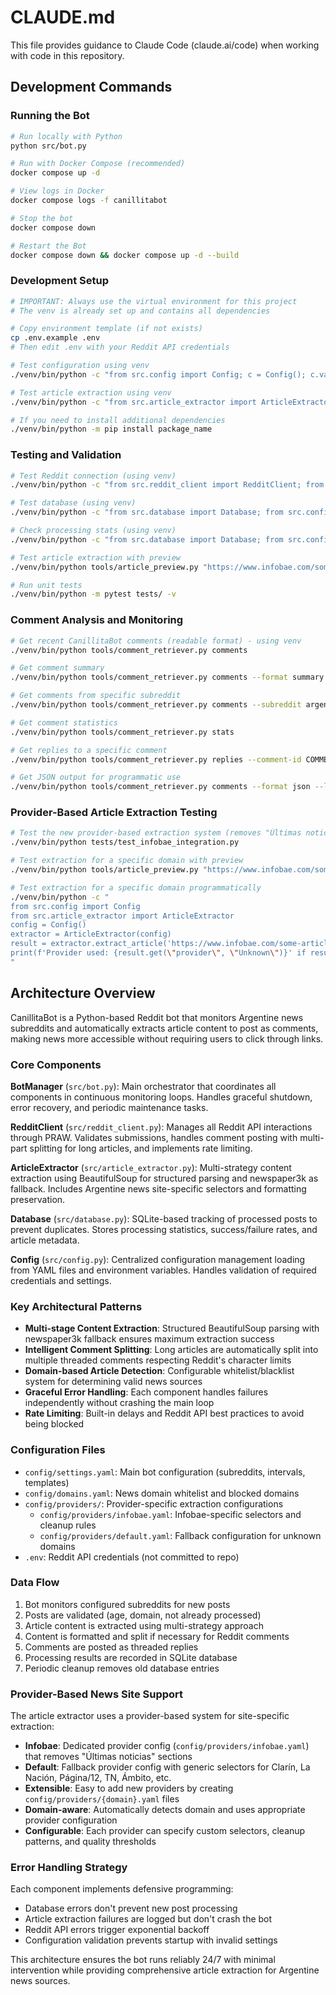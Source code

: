 # CLAUDE.md

This file provides guidance to Claude Code (claude.ai/code) when working with code in this repository.

## Development Commands

### Running the Bot
```bash
# Run locally with Python
python src/bot.py

# Run with Docker Compose (recommended)
docker compose up -d

# View logs in Docker
docker compose logs -f canillitabot

# Stop the bot
docker compose down

# Restart the Bot
docker compose down && docker compose up -d --build
```


### Development Setup
```bash
# IMPORTANT: Always use the virtual environment for this project
# The venv is already set up and contains all dependencies

# Copy environment template (if not exists)
cp .env.example .env
# Then edit .env with your Reddit API credentials

# Test configuration using venv
./venv/bin/python -c "from src.config import Config; c = Config(); c.validate(); print('✓ Configuration valid')"

# Test article extraction using venv
./venv/bin/python -c "from src.article_extractor import ArticleExtractor; from src.config import Config; ae = ArticleExtractor(Config()); print('✓ Article extractor ready')"

# If you need to install additional dependencies
./venv/bin/python -m pip install package_name
```

### Testing and Validation
```bash
# Test Reddit connection (using venv)
./venv/bin/python -c "from src.reddit_client import RedditClient; from src.config import Config; rc = RedditClient(Config()); print('✓ Reddit connected')"

# Test database (using venv)
./venv/bin/python -c "from src.database import Database; from src.config import Config; db = Database(Config()); print('✓ Database initialized')"

# Check processing stats (using venv)
./venv/bin/python -c "from src.database import Database; from src.config import Config; db = Database(Config()); print(db.get_processing_stats())"

# Test article extraction with preview
./venv/bin/python tools/article_preview.py "https://www.infobae.com/some-article-url"

# Run unit tests
./venv/bin/python -m pytest tests/ -v
```

### Comment Analysis and Monitoring
```bash
# Get recent CanillitaBot comments (readable format) - using venv
./venv/bin/python tools/comment_retriever.py comments

# Get comment summary
./venv/bin/python tools/comment_retriever.py comments --format summary

# Get comments from specific subreddit
./venv/bin/python tools/comment_retriever.py comments --subreddit argentina

# Get comment statistics
./venv/bin/python tools/comment_retriever.py stats

# Get replies to a specific comment
./venv/bin/python tools/comment_retriever.py replies --comment-id COMMENT_ID

# Get JSON output for programmatic use
./venv/bin/python tools/comment_retriever.py comments --format json --limit 50
```

### Provider-Based Article Extraction Testing
```bash
# Test the new provider-based extraction system (removes "Últimas noticias" sections)
./venv/bin/python tests/test_infobae_integration.py

# Test extraction for a specific domain with preview
./venv/bin/python tools/article_preview.py "https://www.infobae.com/some-article-url"

# Test extraction for a specific domain programmatically
./venv/bin/python -c "
from src.config import Config
from src.article_extractor import ArticleExtractor
config = Config()
extractor = ArticleExtractor(config)
result = extractor.extract_article('https://www.infobae.com/some-article-url')
print(f'Provider used: {result.get(\"provider\", \"Unknown\")}' if result else 'Failed')
"
```

## Architecture Overview

CanillitaBot is a Python-based Reddit bot that monitors Argentine news subreddits and automatically extracts article content to post as comments, making news more accessible without requiring users to click through links.

### Core Components

**BotManager** (`src/bot.py`): Main orchestrator that coordinates all components in continuous monitoring loops. Handles graceful shutdown, error recovery, and periodic maintenance tasks.

**RedditClient** (`src/reddit_client.py`): Manages all Reddit API interactions through PRAW. Validates submissions, handles comment posting with multi-part splitting for long articles, and implements rate limiting.

**ArticleExtractor** (`src/article_extractor.py`): Multi-strategy content extraction using BeautifulSoup for structured parsing and newspaper3k as fallback. Includes Argentine news site-specific selectors and formatting preservation.

**Database** (`src/database.py`): SQLite-based tracking of processed posts to prevent duplicates. Stores processing statistics, success/failure rates, and article metadata.

**Config** (`src/config.py`): Centralized configuration management loading from YAML files and environment variables. Handles validation of required credentials and settings.

### Key Architectural Patterns

- **Multi-stage Content Extraction**: Structured BeautifulSoup parsing with newspaper3k fallback ensures maximum extraction success
- **Intelligent Comment Splitting**: Long articles are automatically split into multiple threaded comments respecting Reddit's character limits
- **Domain-based Article Detection**: Configurable whitelist/blacklist system for determining valid news sources
- **Graceful Error Handling**: Each component handles failures independently without crashing the main loop
- **Rate Limiting**: Built-in delays and Reddit API best practices to avoid being blocked

### Configuration Files

- `config/settings.yaml`: Main bot configuration (subreddits, intervals, templates)
- `config/domains.yaml`: News domain whitelist and blocked domains  
- `config/providers/`: Provider-specific extraction configurations
  - `config/providers/infobae.yaml`: Infobae-specific selectors and cleanup rules
  - `config/providers/default.yaml`: Fallback configuration for unknown domains
- `.env`: Reddit API credentials (not committed to repo)

### Data Flow

1. Bot monitors configured subreddits for new posts
2. Posts are validated (age, domain, not already processed)
3. Article content is extracted using multi-strategy approach
4. Content is formatted and split if necessary for Reddit comments
5. Comments are posted as threaded replies
6. Processing results are recorded in SQLite database
7. Periodic cleanup removes old database entries

### Provider-Based News Site Support

The article extractor uses a provider-based system for site-specific extraction:
- **Infobae**: Dedicated provider config (`config/providers/infobae.yaml`) that removes "Últimas noticias" sections
- **Default**: Fallback provider config with generic selectors for Clarín, La Nación, Página/12, TN, Ámbito, etc.
- **Extensible**: Easy to add new providers by creating `config/providers/{domain}.yaml` files
- **Domain-aware**: Automatically detects domain and uses appropriate provider configuration
- **Configurable**: Each provider can specify custom selectors, cleanup patterns, and quality thresholds

### Error Handling Strategy

Each component implements defensive programming:
- Database errors don't prevent new post processing
- Article extraction failures are logged but don't crash the bot
- Reddit API errors trigger exponential backoff
- Configuration validation prevents startup with invalid settings

This architecture ensures the bot runs reliably 24/7 with minimal intervention while providing comprehensive article extraction for Argentine news sources.